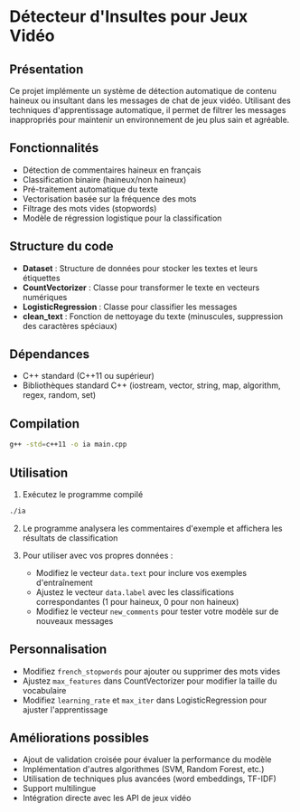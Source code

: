 # Détecteur d'Insultes pour Jeux Vidéo

## Présentation
Ce projet implémente un système de détection automatique de contenu haineux ou insultant dans les messages de chat de jeux vidéo. Utilisant des techniques d'apprentissage automatique, il permet de filtrer les messages inappropriés pour maintenir un environnement de jeu plus sain et agréable.

## Fonctionnalités
- Détection de commentaires haineux en français
- Classification binaire (haineux/non haineux)
- Pré-traitement automatique du texte
- Vectorisation basée sur la fréquence des mots
- Filtrage des mots vides (stopwords)
- Modèle de régression logistique pour la classification

## Structure du code
- **Dataset** : Structure de données pour stocker les textes et leurs étiquettes
- **CountVectorizer** : Classe pour transformer le texte en vecteurs numériques
- **LogisticRegression** : Classe pour classifier les messages
- **clean_text** : Fonction de nettoyage du texte (minuscules, suppression des caractères spéciaux)

## Dépendances
- C++ standard (C++11 ou supérieur)
- Bibliothèques standard C++ (iostream, vector, string, map, algorithm, regex, random, set)

## Compilation
```bash
g++ -std=c++11 -o ia main.cpp
```

## Utilisation
1. Exécutez le programme compilé
```bash
./ia
```

2. Le programme analysera les commentaires d'exemple et affichera les résultats de classification

3. Pour utiliser avec vos propres données :
   - Modifiez le vecteur `data.text` pour inclure vos exemples d'entraînement
   - Ajustez le vecteur `data.label` avec les classifications correspondantes (1 pour haineux, 0 pour non haineux)
   - Modifiez le vecteur `new_comments` pour tester votre modèle sur de nouveaux messages

## Personnalisation
- Modifiez `french_stopwords` pour ajouter ou supprimer des mots vides
- Ajustez `max_features` dans CountVectorizer pour modifier la taille du vocabulaire
- Modifiez `learning_rate` et `max_iter` dans LogisticRegression pour ajuster l'apprentissage

## Améliorations possibles
- Ajout de validation croisée pour évaluer la performance du modèle
- Implémentation d'autres algorithmes (SVM, Random Forest, etc.)
- Utilisation de techniques plus avancées (word embeddings, TF-IDF)
- Support multilingue
- Intégration directe avec les API de jeux vidéo

